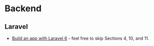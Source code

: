 # Backend 

## Laravel 
* [Build an app with Laravel 6](https://laracasts.com/series/laravel-6-from-scratch) - feel free to skip Sections 4, 10, and 11.